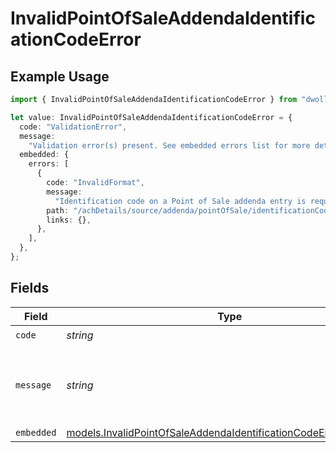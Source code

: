 # InvalidPointOfSaleAddendaIdentificationCodeError

## Example Usage

```typescript
import { InvalidPointOfSaleAddendaIdentificationCodeError } from "dwolla-typescript";

let value: InvalidPointOfSaleAddendaIdentificationCodeError = {
  code: "ValidationError",
  message:
    "Validation error(s) present. See embedded errors list for more details.",
  embedded: {
    errors: [
      {
        code: "InvalidFormat",
        message:
          "Identification code on a Point of Sale addenda entry is required and can be up to 6 characters.",
        path: "/achDetails/source/addenda/pointOfSale/identificationCode",
        links: {},
      },
    ],
  },
};
```

## Fields

| Field                                                                                                                                    | Type                                                                                                                                     | Required                                                                                                                                 | Description                                                                                                                              | Example                                                                                                                                  |
| ---------------------------------------------------------------------------------------------------------------------------------------- | ---------------------------------------------------------------------------------------------------------------------------------------- | ---------------------------------------------------------------------------------------------------------------------------------------- | ---------------------------------------------------------------------------------------------------------------------------------------- | ---------------------------------------------------------------------------------------------------------------------------------------- |
| `code`                                                                                                                                   | *string*                                                                                                                                 | :heavy_check_mark:                                                                                                                       | N/A                                                                                                                                      | ValidationError                                                                                                                          |
| `message`                                                                                                                                | *string*                                                                                                                                 | :heavy_check_mark:                                                                                                                       | N/A                                                                                                                                      | Validation error(s) present. See embedded errors list for more details.                                                                  |
| `embedded`                                                                                                                               | [models.InvalidPointOfSaleAddendaIdentificationCodeErrorEmbedded](../models/invalidpointofsaleaddendaidentificationcodeerrorembedded.md) | :heavy_minus_sign:                                                                                                                       | N/A                                                                                                                                      |                                                                                                                                          |